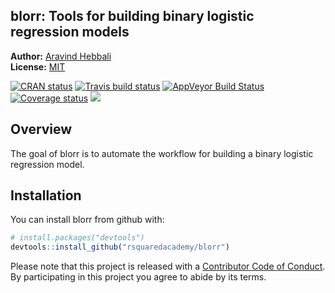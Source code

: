 
<!-- README.md is generated from README.Rmd. Please edit that file -->

## blorr: Tools for building binary logistic regression models

**Author:** [Aravind Hebbali]()<br/> **License:**
[MIT](https://opensource.org/licenses/MIT)

[![CRAN
status](http://www.r-pkg.org/badges/version/blorr)](https://cran.r-project.org/package=blorr)
[![Travis build
status](https://travis-ci.org/rsquaredacademy/blorr.svg?branch=master)](https://travis-ci.org/rsquaredacademy/blorr)
[![AppVeyor Build
Status](https://ci.appveyor.com/api/projects/status/github/rsquaredacademy/blorr?branch=master&svg=true)](https://ci.appveyor.com/project/rsquaredacademy/blorr)
[![Coverage
status](https://codecov.io/gh/rsquaredacademy/blorr/branch/master/graph/badge.svg)](https://codecov.io/github/rsquaredacademy/blorr?branch=master)
![](https://img.shields.io/badge/lifecycle-experimental-orange.svg)

## Overview

The goal of blorr is to automate the workflow for building a binary
logistic regression model.

## Installation

You can install blorr from github with:

``` r
# install.packages("devtools")
devtools::install_github("rsquaredacademy/blorr")
```

Please note that this project is released with a [Contributor Code of
Conduct](CONDUCT.md). By participating in this project you agree to
abide by its terms.
